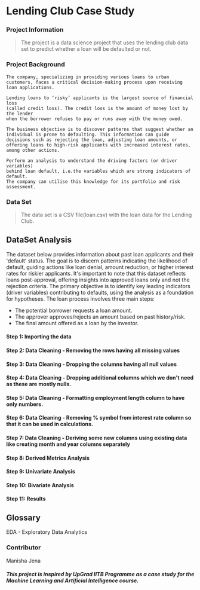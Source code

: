 # Lending Club Case Study

### Project Information

> The project is a data science project that uses the lending club data set to predict whether a loan will be defaulted or not.

### Project Background

```
The company, specializing in providing various loans to urban customers, faces a critical decision-making process upon receiving loan applications.

Lending loans to ‘risky’ applicants is the largest source of financial loss
(called credit loss). The credit loss is the amount of money lost by the lender
when the borrower refuses to pay or runs away with the money owed.  

The business objective is to discover patterns that suggest whether an individual is prone to defaulting. This information can guide decisions such as rejecting the loan, adjusting loan amounts, or offering loans to high-risk applicants with increased interest rates, among other actions.  

Perform an analysis to understand the driving factors (or driver variables)
behind loan default, i.e.the variables which are strong indicators of default.  
The company can utilise this knowledge for its portfolio and risk assessment.

```

### Data Set

> The data set is a CSV file(loan.csv) with the loan data for the Lending Club.

## DataSet Analysis

The dataset below provides information about past loan applicants and their 'default' status.
The goal is to discern patterns indicating the likelihood of default, guiding actions like loan denial, amount reduction, or higher interest rates for riskier applicants.
It's important to note that this dataset reflects loans post-approval, offering insights into approved loans only and not the rejection criteria. The primary objective is to identify key leading indicators (driver variables) contributing to defaults, using the analysis as a foundation for hypotheses.
The loan process involves three main steps:
- The potential borrower requests a loan amount.
- The approver approves/rejects an amount based on past history/risk.
- The final amount offered as a loan by the investor.

#### Step 1: Importing the data
#### Step 2: Data Cleaning - Removing the rows having all missing values
#### Step 3: Data Cleaning - Dropping the columns having all null values
#### Step 4: Data Cleaning - Dropping additional columns which we don't need as these are mostly nulls.
#### Step 5: Data Cleaning - Formatting employment length column to have only numbers.
#### Step 6: Data Cleaning - Removing % symbol from interest rate column so that it can be used in calculations.
#### Step 7: Data Cleaning - Deriving some new columns using existing data like creating month and year columns separately
#### Step 8: Derived Metrics Analysis
#### Step 9: Univariate Analysis
#### Step 10: Bivariate Analysis
#### Step 11: Results   

## Glossary
EDA - Exploratory Data Analytics

### Contributor
Manisha Jena







##### This project is inspired by UpGrad IITB Programme as a case study for the Machine Learning and Artificial Intelligence course.
